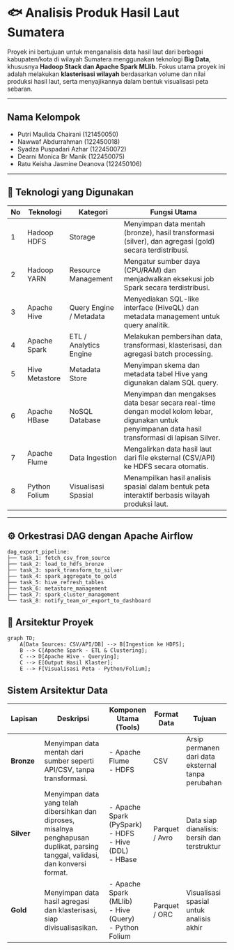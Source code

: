 # 🐟 Analisis Produk Hasil Laut Sumatera

Proyek ini bertujuan untuk menganalisis data hasil laut dari berbagai kabupaten/kota di wilayah Sumatera menggunakan teknologi **Big Data**, khususnya **Hadoop Stack dan Apache Spark MLlib**. Fokus utama proyek ini adalah melakukan **klasterisasi wilayah** berdasarkan volume dan nilai produksi hasil laut, serta menyajikannya dalam bentuk visualisasi peta sebaran.

---
## Nama Kelompok
- Putri Maulida Chairani		(121450050)
- Nawwaf Abdurrahman		    (122450018)
- Syadza Puspadari Azhar		(122450072)
- Dearni Monica Br Manik		(122450075)
- Ratu Keisha Jasmine Deanova	(122450106)
---

## 🚀 Teknologi yang Digunakan
| **No** | **Teknologi**  | **Kategori**            | **Fungsi Utama**                                                                                                                                     |
| ------ | -------------- | ----------------------- | ---------------------------------------------------------------------------------------------------------------------------------------------------- |
| 1      | Hadoop HDFS    | Storage                 | Menyimpan data mentah (bronze), hasil transformasi (silver), dan agregasi (gold) secara terdistribusi.                                               |
| 2      | Hadoop YARN    | Resource Management     | Mengatur sumber daya (CPU/RAM) dan menjadwalkan eksekusi job Spark secara terdistribusi.                                                             |
| 3      | Apache Hive    | Query Engine / Metadata | Menyediakan SQL-like interface (HiveQL) dan metadata management untuk query analitik.                                                                |
| 4      | Apache Spark   | ETL / Analytics Engine  | Melakukan pembersihan data, transformasi, klasterisasi, dan agregasi batch processing.                                                               |
| 5      | Hive Metastore | Metadata Store          | Menyimpan skema dan metadata tabel Hive yang digunakan dalam SQL query.                                                                              |
| 6      | Apache HBase   | NoSQL Database          | Menyimpan dan mengakses data besar secara real-time dengan model kolom lebar, digunakan untuk penyimpanan data hasil transformasi di lapisan Silver. |
| 7      | Apache Flume   | Data Ingestion          | Mengalirkan data hasil laut dari file eksternal (CSV/API) ke HDFS secara otomatis.                                                                   |
| 8      | Python Folium  | Visualisasi Spasial     | Menampilkan hasil analisis spasial dalam bentuk peta interaktif berbasis wilayah produksi laut.                                                      |
---

## ⚙️ Orkestrasi DAG dengan Apache Airflow
```plaintext
dag_export_pipeline:
├── task_1: fetch_csv_from_source
├── task_2: load_to_hdfs_bronze
├── task_3: spark_transform_to_silver
├── task_4: spark_aggregate_to_gold
├── task_5: hive_refresh_tables
├── task_6: metastore_management
├── task_7: spark_cluster_management
└── task_8: notify_team_or_export_to_dashboard
```


## 🧱 Arsitektur Proyek

```mermaid
graph TD;
    A[Data Sources: CSV/API/DB] --> B[Ingestion ke HDFS];
    B --> C[Apache Spark - ETL & Clustering];
    C --> D[Apache Hive - Querying];
    C --> E[Output Hasil Klaster];
    E --> F[Visualisasi Peta - Python/Folium];
```

## Sistem Arsitektur Data
| **Lapisan** | **Deskripsi** | **Komponen Utama (Tools)** | **Format Data** | **Tujuan** |
| ----------- | ------------- | -------------------------- | --------------- | ---------- |
| **Bronze**  | Menyimpan data mentah dari sumber seperti API/CSV, tanpa transformasi.                                                             | - Apache Flume  <br> - HDFS                                         | CSV             | Arsip permanen dari data eksternal tanpa perubahan |
| **Silver**  | Menyimpan data yang telah dibersihkan dan diproses, misalnya penghapusan duplikat, parsing tanggal, validasi, dan konversi format. | - Apache Spark (PySpark) <br> - HDFS <br> - Hive (DDL) <br> - HBase | Parquet / Avro  | Data siap dianalisis: bersih dan terstruktur       |
| **Gold**    | Menyimpan data hasil agregasi dan klasterisasi, siap divisualisasikan.                                                             | - Apache Spark (MLlib) <br> - Hive (Query) <br> - Python Folium     | Parquet / ORC   | Visualisasi spasial untuk analisis akhir           |

